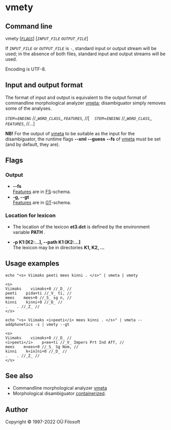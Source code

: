 # vmety 

## Command line

vmety \[[*`FLAGS`*](#flag_desc)\] [*`INPUT_FILE`* *`OUTPUT_FILE`*] 

If *`INPUT_FILE`* or *`OUTPUT_FILE`* is ```-```, standard input or output stream will be used; in the absence of both files, standard input and output streams will be used.

Encoding is UTF-8.

## Input and output format

The format of input and output is equivalent to the output format of commandline morphological analyzer 
[vmeta](https://github.com/Filosoft/vabamorf/blob/master/apps/cmdline/vmeta/README.md); disambiguator simply removes some of the analyses. 

*`STEM`*\+*`ENDING`* //\_*`WORD_CLASS`*\_ *`FEATURES`*, //\[&nbsp;&nbsp;&nbsp;&nbsp;*`STEM`*\+*`ENDING`* //\_*`WORD_CLASS`*\_ *`FEATURES`*, //...\]

**NB!** For the output of [vmeta](https://github.com/Filosoft/vabamorf/blob/master/apps/cmdline/vmeta/README.md) to be suitable as the input for the disambiguator, the runtime flags **--xml** **--guess** **--fs** of [vmeta](https://github.com/Filosoft/vabamorf/blob/master/apps/cmdline/vmeta/README.md) must be set (and by default, they are).

## Flags <a name="flag_desc"></a>

### Output
* **--fs** <br> [Features](https://cl.ut.ee/ressursid/morfo-systeemid/index.php?lang=et) are in [FS](https://github.com/Filosoft/vabamorf/blob/master/doc/tagset.md)-schema.
* **-g, --gt** <br> [Features](https://cl.ut.ee/ressursid/morfo-systeemid/index.php?lang=et) are in [GT](https://www.keeleveeb.ee/dict/corpus/shared/categories.html)-schema.

### Location for lexicon 

* The location of the lexicon **et3.dct** is defined by the environment variable **PATH** .

* **-p K1:[K2:...], --path K1:[K2:...]** <br> The lexicon may be in directories **K1, K2, ...**

## Usage examples

```commandline
echo "<s> Viimaks peeti mees kinni . </s>" | vmeta | vmety
```

```text
<s>
Viimaks    viimaks+0 //_D_ //
peeti    pida+ti //_V_ ti, //
mees    mees+0 //_S_ sg n, //
kinni    kinni+0 //_D_ //
.    . //_Z_ //
</s>
```

```commandline
echo "<s> Viimaks <i>peeti</i> mees kinni . </s>" | vmeta --addphonetics -s | vmety --gt
```

```text
<s>
Viimaks    viimaks+0 //_D_ //
<i>peeti</i>    p<ee+ti //_V_ Impers Prt Ind Aff, //
mees    m<ees+0 //_S_ Sg Nom, //
kinni    k<in]ni+0 //_D_ //
.    . //_Z_ //
</s>
```

## See also

* Commandline morphological analyzer [vmeta](https://github.com/Filosoft/vabamorf/blob/master/apps/cmdline/vmeta/README.md)
* Morphological disambiguator [containerized](https://gitlab.com/tilluteenused/docker-elg-disamb/-/blob/main/README.md).

## Author

Copyright © 1997-2022 OÜ Filosoft
